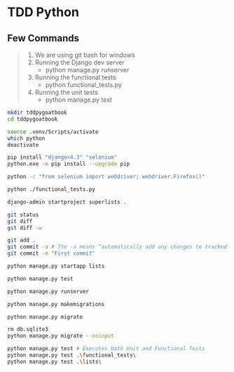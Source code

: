 # TDD Python

## Few Commands

> 1. We are using git bash for windows
> 1. Running the Django dev server
>    - python manage.py runserver
> 1. Running the functional tests
>    - python functional_tests.py
> 1. Running the unit tests
>    - python manage.py test

```bash
mkdir tddpygoatbook
cd tddpygoatbook

source .venv/Scripts/activate
which python
deactivate

pip install "django<4.3" "selenium"
python.exe -m pip install --upgrade pip

python -c "from selenium import webdriver; webdriver.Firefox()"

python ./functional_tests.py

django-admin startproject superlists .

git status
git diff
git diff -w

git add .
git commit -a # The -a means “automatically add any changes to tracked files
git commit -m "First commit"

python manage.py startapp lists

python manage.py test

python manage.py runserver

python manage.py makemigrations

python manage.py migrate

rm db.sqlite3
python manage.py migrate --noinput

python manage.py test # Executes both Unit and Functional Tests
python manage.py test .\functional_tests\
python manage.py test .\lists\
```
